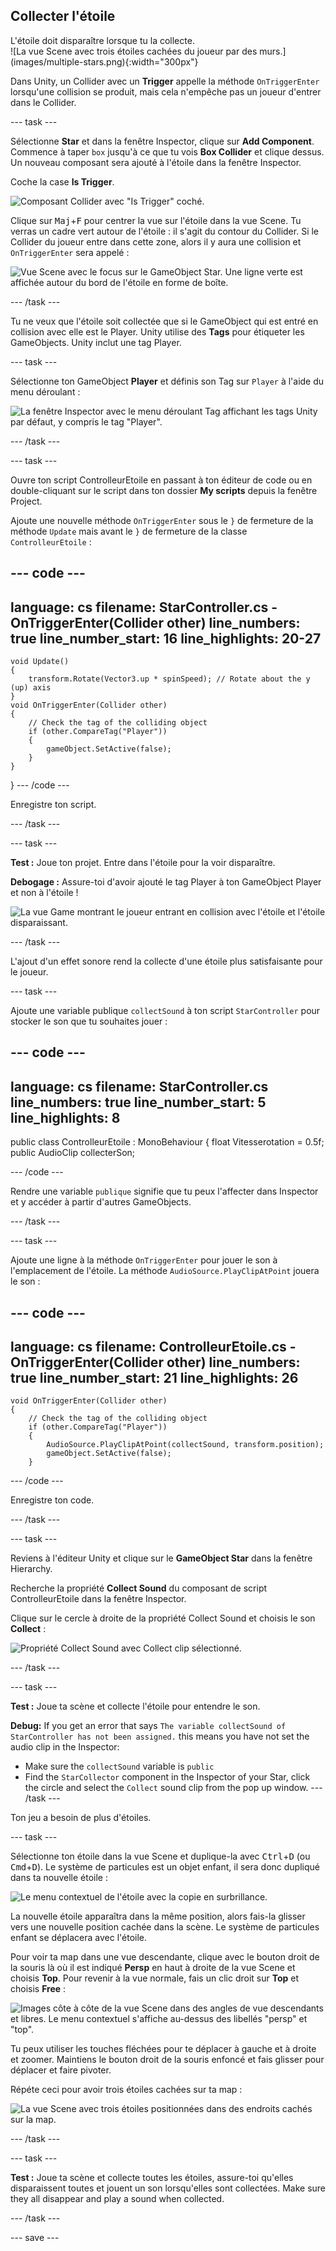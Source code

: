 ## Collecter l'étoile

<div style="display: flex; flex-wrap: wrap">
<div style="flex-basis: 200px; flex-grow: 1; margin-right: 15px;">
L'étoile doit disparaître lorsque tu la collecte. 
</div>
<div>
![La vue Scene avec trois étoiles cachées du joueur par des murs.](images/multiple-stars.png){:width="300px"}
</div>
</div>

Dans Unity, un Collider avec un **Trigger** appelle la méthode `OnTriggerEnter` lorsqu'une collision se produit, mais cela n'empêche pas un joueur d'entrer dans le Collider.

--- task ---

Sélectionne **Star** et dans la fenêtre Inspector, clique sur **Add Component**. Commence à taper `box` jusqu'à ce que tu vois **Box Collider** et clique dessus. Un nouveau composant sera ajouté à l'étoile dans la fenêtre Inspector.

Coche la case **Is Trigger**.

![Composant Collider avec "Is Trigger" coché.](images/collider-trigger.png)

Clique sur <kbd>Maj</kbd>+<kbd>F</kbd> pour centrer la vue sur l'étoile dans la vue Scene. Tu verras un cadre vert autour de l'étoile : il s'agit du contour du Collider. Si le Collider du joueur entre dans cette zone, alors il y aura une collision et `OnTriggerEnter` sera appelé :

![Vue Scene avec le focus sur le GameObject Star. Une ligne verte est affichée autour du bord de l'étoile en forme de boîte.](images/collider-star.png)

--- /task ---

Tu ne veux que l'étoile soit collectée que si le GameObject qui est entré en collision avec elle est le Player. Unity utilise des **Tags** pour étiqueter les GameObjects. Unity inclut une tag Player.

--- task ---

Sélectionne ton GameObject **Player** et définis son Tag sur `Player` à l'aide du menu déroulant :

![La fenêtre Inspector avec le menu déroulant Tag affichant les tags Unity par défaut, y compris le tag "Player".](images/tag-menu.png)

--- /task ---

--- task ---

Ouvre ton script ControlleurEtoile en passant à ton éditeur de code ou en double-cliquant sur le script dans ton dossier **My scripts** depuis la fenêtre Project.

Ajoute une nouvelle méthode `OnTriggerEnter` sous le `}` de fermeture de la méthode `Update` mais avant le `}` de fermeture de la classe `ControlleurEtoile` :

--- code ---
---
language: cs filename: StarController.cs - OnTriggerEnter(Collider other) line_numbers: true line_number_start: 16
line_highlights: 20-27
---

    void Update()
    {
        transform.Rotate(Vector3.up * spinSpeed); // Rotate about the y (up) axis
    }
    void OnTriggerEnter(Collider other)
    {
        // Check the tag of the colliding object
        if (other.CompareTag("Player"))
        {
            gameObject.SetActive(false);
        }
    }
} --- /code ---

Enregistre ton script.

--- /task ---

--- task ---

**Test :** Joue ton projet. Entre dans l'étoile pour la voir disparaître.

**Debogage :** Assure-toi d'avoir ajouté le tag Player à ton GameObject Player et non à l'étoile !

![La vue Game montrant le joueur entrant en collision avec l'étoile et l'étoile disparaissant.](images/collect-star.gif)

--- /task ---

L'ajout d'un effet sonore rend la collecte d'une étoile plus satisfaisante pour le joueur.

--- task ---

Ajoute une variable publique `collectSound` à ton script `StarController` pour stocker le son que tu souhaites jouer :

--- code ---
---
language: cs filename: StarController.cs line_numbers: true line_number_start: 5
line_highlights: 8
---
public class ControlleurEtoile : MonoBehaviour
{ float Vitesserotation = 0.5f; public AudioClip collecterSon;

--- /code ---

Rendre une variable `publique` signifie que tu peux l'affecter dans Inspector et y accéder à partir d'autres GameObjects.

--- /task ---

--- task ---

Ajoute une ligne à la méthode `OnTriggerEnter` pour jouer le son à l'emplacement de l'étoile. La méthode `AudioSource.PlayClipAtPoint` jouera le son :

--- code ---
---
language: cs filename: ControlleurEtoile.cs - OnTriggerEnter(Collider other) line_numbers: true line_number_start: 21
line_highlights: 26
---

    void OnTriggerEnter(Collider other)
    {
        // Check the tag of the colliding object
        if (other.CompareTag("Player"))
        {
            AudioSource.PlayClipAtPoint(collectSound, transform.position);
            gameObject.SetActive(false);
        }
--- /code ---

Enregistre ton code.

--- /task ---

--- task ---

Reviens à l'éditeur Unity et clique sur le **GameObject Star** dans la fenêtre Hierarchy.

Recherche la propriété **Collect Sound** du composant de script ControlleurEtoile dans la fenêtre Inspector.

Clique sur le cercle à droite de la propriété Collect Sound et choisis le son **Collect** :

![Propriété Collect Sound avec Collect clip sélectionné.](images/collect-sound-property.png)

--- /task ---

--- task ---

**Test :** Joue ta scène et collecte l'étoile pour entendre le son.

**Debug:** If you get an error that says `The variable collectSound of StarController has not been assigned.` this means you have not set the audio clip in the Inspector:
* Make sure the `collectSound` variable is `public`
* Find the `StarCollector` component in the Inspector of your Star, click the circle and select the `Collect` sound clip from the pop up window. --- /task ---

Ton jeu a besoin de plus d'étoiles.

--- task ---

Sélectionne ton étoile dans la vue Scene et duplique-la avec <kbd>Ctrl</kbd>+<kbd>D</kbd> (ou <kbd>Cmd</kbd>+<kbd>D</kbd>). Le système de particules est un objet enfant, il sera donc dupliqué dans ta nouvelle étoile :

![Le menu contextuel de l'étoile avec la copie en surbrillance.](images/duplicate-star.png)

La nouvelle étoile apparaîtra dans la même position, alors fais-la glisser vers une nouvelle position cachée dans la scène. Le système de particules enfant se déplacera avec l'étoile.

Pour voir ta map dans une vue descendante, clique avec le bouton droit de la souris là où il est indiqué **Persp** en haut à droite de la vue Scene et choisis **Top**. Pour revenir à la vue normale, fais un clic droit sur **Top** et choisis **Free** :

![Images côte à côte de la vue Scene dans des angles de vue descendants et libres. Le menu contextuel s'affiche au-dessus des libellés "persp" et "top".](images/different-views.png)

Tu peux utiliser les touches fléchées pour te déplacer à gauche et à droite et zoomer. Maintiens le bouton droit de la souris enfoncé et fais glisser pour déplacer et faire pivoter.

Répéte ceci pour avoir trois étoiles cachées sur ta map :

![La vue Scene avec trois étoiles positionnées dans des endroits cachés sur la map.](images/3-stars-added.png)

--- /task ---

--- task ---

**Test :** Joue ta scène et collecte toutes les étoiles, assure-toi qu'elles disparaissent toutes et jouent un son lorsqu'elles sont collectées. Make sure they all disappear and play a sound when collected.

--- /task ---

--- save ---
